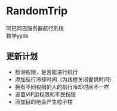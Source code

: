 # RandomTrip
阿巴阿巴服务器航行系统  
数学yyds

## 更新计划
- 检测权限，是否能进行航行
- 添加航行冷却时间（为线程关闭提供时间）
- 拥有不同权限的人的航行冷却时间不一样
- 设置VIP组权限和平民权限
- 添加目的地会产生粒子柱
